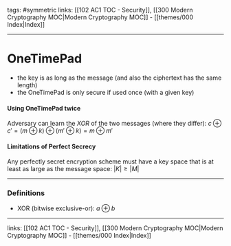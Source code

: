 tags: #symmetric 
links:  [[102 AC1 TOC  - Security]], [[300 Modern Cryptography MOC|Modern Cryptography MOC]] - [[themes/000 Index|Index]]

---
# OneTimePad

- the key is as long as the message (and also the ciphertext has the same length)
- the OneTimePad is only secure if used once (with a given key)

#### Using OneTimePad twice

Adversary can learn the $XOR$ of the two messages (where they differ):
$c \oplus c' = (m \oplus k)\oplus (m' \oplus k) = m \oplus m'$

#### Limitations of Perfect Secrecy

Any perfectly secret encryption scheme must have a key space that is at least as large as the message space: $|K|\geq|M|$

---

### Definitions

- XOR (bitwise exclusive-or): $a \oplus b$

---
links:  [[102 AC1 TOC  - Security]], [[300 Modern Cryptography MOC|Modern Cryptography MOC]] - [[themes/000 Index|Index]]